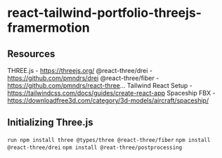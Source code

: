 # react-tailwind-portfolio-threejs-framermotion

## Resources

THREE.js - https://threejs.org/
@react-three/drei - https://github.com/pmndrs/drei
@react-three/fiber - https://github.com/pmndrs/react-three...
Tailwind React Setup - https://tailwindcss.com/docs/guides/create-react-app
Spaceship FBX - https://downloadfree3d.com/category/3d-models/aircraft/spaceship/

## Initializing Three.js

`run npm install three @types/three @react-three/fiber`
`npm install @react-three/drei`
`npm install @reat-three/postprocessing`
